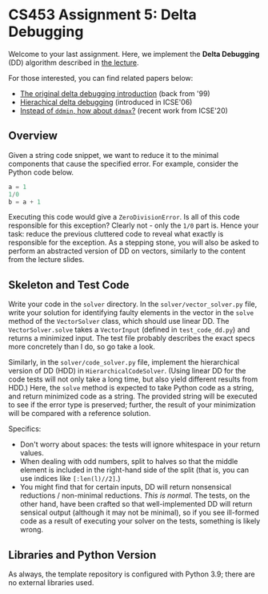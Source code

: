 # CS453 Assignment 5: Delta Debugging

Welcome to your last assignment. Here, we implement the **Delta Debugging** (DD) algorithm described in [the lecture](https://coinse.kaist.ac.kr/assets/files/teaching/cs453/cs453slide09.pdf).

For those interested, you can find related papers below:
 - [The original delta debugging introduction](http://web2.cs.columbia.edu/~junfeng/09fa-e6998/papers/delta-debug.pdf) (back from '99)
 - [Hierachical delta debugging](https://dl.acm.org/doi/10.1145/1134285.1134307) (introduced in ICSE'06)
 - [Instead of `ddmin`, how about `ddmax`?](https://publications.cispa.saarland/3060/1/camera-ready-submission.pdf) (recent work from ICSE'20)

## Overview

Given a string code snippet, we want to reduce it to the minimal components that cause the specified error. For example, consider the Python code below.

```python
a = 1
1/0
b = a + 1
```

Executing this code would give a `ZeroDivisionError`. Is all of this code responsible for this exception? Clearly not - only the `1/0` part is. Hence your task: reduce the previous cluttered code to reveal what exactly is responsible for the exception. As a stepping stone, you will also be asked to perform an abstracted version of DD on vectors, similarly to the content from the lecture slides.

## Skeleton and Test Code

Write your code in the `solver` directory. In the `solver/vector_solver.py` file, write your solution for identifying faulty elements in the vector in the `solve` method of the `VectorSolver` class, which should use linear DD. The `VectorSolver.solve` takes a `VectorInput` (defined in `test_code_dd.py`) and returns a minimized input. The test file probably describes the exact specs more concretely than I do, so go take a look.

Similarly, in the `solver/code_solver.py` file, implement the hierarchical version of DD (HDD) in `HierarchicalCodeSolver`. (Using linear DD for the code tests will not only take a long time, but also yield different results from HDD.) Here, the `solve` method is expected to take Python code as a string, and return minimized code as a string. The provided string will be executed to see if the error type is preserved; further, the result of your minimization will be compared with a reference solution.

Specifics:
 - Don't worry about spaces: the tests will ignore whitespace in your return values. 
 - When dealing with odd numbers, split to halves so that the middle element is included in the right-hand side of the split (that is, you can use indices like `[:len(l)//2]`.)
 - You might find that for certain inputs, DD will return nonsensical reductions / non-minimal reductions. _This is normal_. The tests, on the other hand, have been crafted so that well-implemented DD will return sensical output (although it may not be minimal), so if you see ill-formed code as a result of executing your solver on the tests, something is likely wrong.

## Libraries and Python Version
As always, the template repository is configured with Python 3.9; there are no external libraries used.
